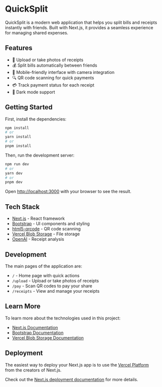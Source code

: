 # QuickSplit

QuickSplit is a modern web application that helps you split bills and receipts instantly with friends. Built with Next.js, it provides a seamless experience for managing shared expenses.

## Features

- 📸 Upload or take photos of receipts
- 💰 Split bills automatically between friends
- 📱 Mobile-friendly interface with camera integration
- 🔍 QR code scanning for quick payments
- 💳 Track payment status for each receipt
- 🌙 Dark mode support

## Getting Started

First, install the dependencies:

```bash
npm install
# or
yarn install
# or
pnpm install
```

Then, run the development server:

```bash
npm run dev
# or
yarn dev
# or
pnpm dev
```

Open [http://localhost:3000](http://localhost:3000) with your browser to see the result.

## Tech Stack

- [Next.js](https://nextjs.org) - React framework
- [Bootstrap](https://getbootstrap.com) - UI components and styling
- [html5-qrcode](https://github.com/mebjas/html5-qrcode) - QR code scanning
- [Vercel Blob Storage](https://vercel.com/docs/storage/vercel-blob) - File storage
- [OpenAI](https://openai.com) - Receipt analysis

## Development

The main pages of the application are:

- `/` - Home page with quick actions
- `/upload` - Upload or take photos of receipts
- `/pay` - Scan QR codes to pay your share
- `/receipts` - View and manage your receipts

## Learn More

To learn more about the technologies used in this project:

- [Next.js Documentation](https://nextjs.org/docs)
- [Bootstrap Documentation](https://getbootstrap.com/docs)
- [Vercel Blob Storage Documentation](https://vercel.com/docs/storage/vercel-blob)

## Deployment

The easiest way to deploy your Next.js app is to use the [Vercel Platform](https://vercel.com/new?utm_medium=default-template&filter=next.js&utm_source=create-next-app&utm_campaign=create-next-app-readme) from the creators of Next.js.

Check out the [Next.js deployment documentation](https://nextjs.org/docs/app/building-your-application/deploying) for more details.
